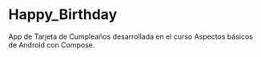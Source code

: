 # Happy_Birthday
App de Tarjeta de Cumpleaños desarrollada en el curso Aspectos básicos de Android con Compose.
